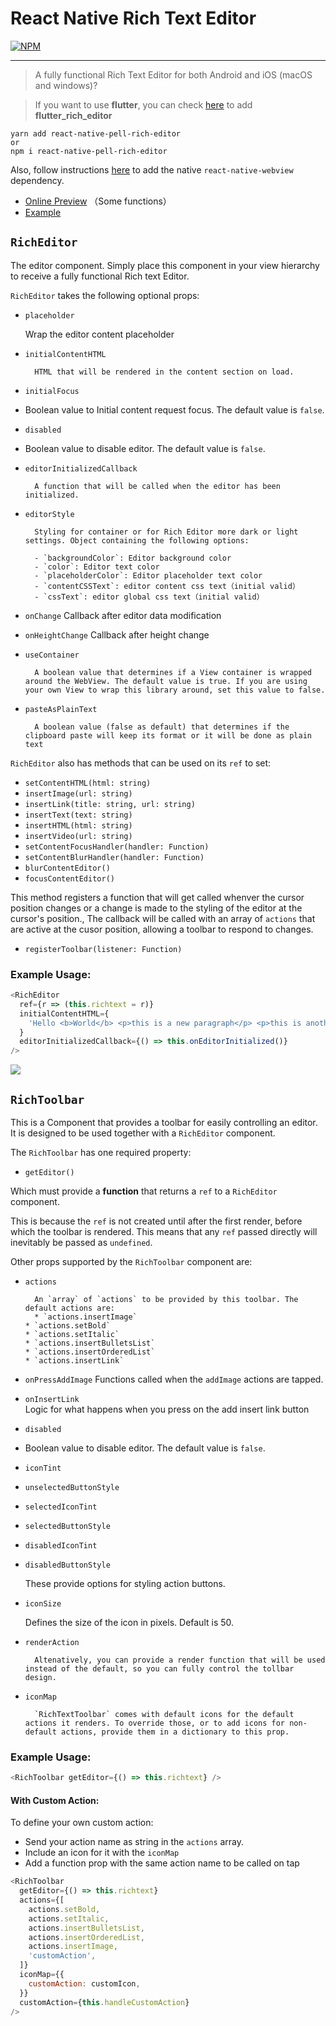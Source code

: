 # React Native Rich Text Editor

[![NPM](https://img.shields.io/npm/v/react-native-pell-rich-editor.svg)](https://www.npmjs.com/package/react-native-pell-rich-editor)

---

> A fully functional Rich Text Editor for both Android and iOS (macOS and windows)?

> If you want to use **flutter**, you can check [here](https://github.com/wxik/flutter-rich-editor) to add **flutter_rich_editor**

```
yarn add react-native-pell-rich-editor
or
npm i react-native-pell-rich-editor
```

Also, follow instructions [here](https://github.com/react-native-community/react-native-webview) to add the native `react-native-webview` dependency.

- [Online Preview](https://wxik.github.io/react-native-rich-editor/web) （Some functions）
- [Example](./examples)

## `RichEditor`

The editor component. Simply place this component in your view hierarchy to receive a fully functional Rich text Editor.

`RichEditor` takes the following optional props:

- `placeholder`

  Wrap the editor content placeholder

- `initialContentHTML`

      	HTML that will be rendered in the content section on load.

- `initialFocus`
- Boolean value to Initial content request focus. The default value is `false`.

- `disabled`
- Boolean value to disable editor. The default value is `false`.

- `editorInitializedCallback`

      	A function that will be called when the editor has been initialized.

- `editorStyle`

      	Styling for container or for Rich Editor more dark or light settings. Object containing the following options:

      	- `backgroundColor`: Editor background color
      	- `color`: Editor text color
      	- `placeholderColor`: Editor placeholder text color
      	- `contentCSSText`: editor content css text（initial valid）
      	- `cssText`: editor global css text（initial valid）

- `onChange`
  Callback after editor data modification
- `onHeightChange`
  Callback after height change
- `useContainer`

      	A boolean value that determines if a View container is wrapped around the WebView. The default value is true. If you are using your own View to wrap this library around, set this value to false.

- `pasteAsPlainText`

      	A boolean value (false as default) that determines if the clipboard paste will keep its format or it will be done as plain text

`RichEditor` also has methods that can be used on its `ref` to set:

- `setContentHTML(html: string)`
- `insertImage(url: string)`
- `insertLink(title: string, url: string)`
- `insertText(text: string)`
- `insertHTML(html: string)`
- `insertVideo(url: string)`
- `setContentFocusHandler(handler: Function)`
- `setContentBlurHandler(handler: Function)`
- `blurContentEditor()`
- `focusContentEditor()`

This method registers a function that will get called whenver the cursor position changes or a change is made to the styling of the editor at the cursor's position., The callback will be called with an array of `actions` that are active at the cusor position, allowing a toolbar to respond to changes.

- `registerToolbar(listener: Function)`

### Example Usage:

```javascript
<RichEditor
  ref={r => (this.richtext = r)}
  initialContentHTML={
    'Hello <b>World</b> <p>this is a new paragraph</p> <p>this is another new paragraph</p>'
  }
  editorInitializedCallback={() => this.onEditorInitialized()}
/>
```

![](readme/editor.jpg)

## `RichToolbar`

This is a Component that provides a toolbar for easily controlling an editor. It is designed to be used together with a `RichEditor` component.

The `RichToolbar` has one required property:

- `getEditor()`

Which must provide a **function** that returns a `ref` to a `RichEditor` component.

This is because the `ref` is not created until after the first render, before which the toolbar is rendered. This means that any `ref` passed directly will inevitably be passed as `undefined`.

Other props supported by the `RichToolbar` component are:

- `actions`

      	An `array` of `actions` to be provided by this toolbar. The default actions are:
      	* `actions.insertImage`
      * `actions.setBold`
      * `actions.setItalic`
      * `actions.insertBulletsList`
      * `actions.insertOrderedList`
      * `actions.insertLink`

- `onPressAddImage`
  Functions called when the `addImage` actions are tapped.
- `onInsertLink`  
   Logic for what happens when you press on the add insert link button

- `disabled`
- Boolean value to disable editor. The default value is `false`.

* `iconTint`
* `unselectedButtonStyle`
* `selectedIconTint`
* `selectedButtonStyle`
* `disabledIconTint`
* `disabledButtonStyle`

  These provide options for styling action buttons.

* `iconSize`

  Defines the size of the icon in pixels. Default is 50.

* `renderAction`

      	Altenatively, you can provide a render function that will be used instead of the default, so you can fully control the tollbar design.

* `iconMap`

      	`RichTextToolbar` comes with default icons for the default actions it renders. To override those, or to add icons for non-default actions, provide them in a dictionary to this prop.

### Example Usage:

```javascript
<RichToolbar getEditor={() => this.richtext} />
```

#### With Custom Action:

To define your own custom action:

- Send your action name as string in the `actions` array.
- Include an icon for it with the `iconMap`
- Add a function prop with the same action name to be called on tap

```javascript
<RichToolbar
  getEditor={() => this.richtext}
  actions={[
    actions.setBold,
    actions.setItalic,
    actions.insertBulletsList,
    actions.insertOrderedList,
    actions.insertImage,
    'customAction',
  ]}
  iconMap={{
    customAction: customIcon,
  }}
  customAction={this.handleCustomAction}
/>
```
